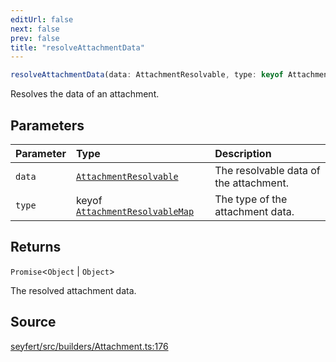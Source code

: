```yaml
---
editUrl: false
next: false
prev: false
title: "resolveAttachmentData"
---
```


```ts
resolveAttachmentData(data: AttachmentResolvable, type: keyof AttachmentResolvableMap): Promise<Object | Object>
```

Resolves the data of an attachment.

## Parameters

| Parameter | Type | Description |
| :------ | :------ | :------ |
| `data` | [`AttachmentResolvable`](/api/type-aliases/attachmentresolvable/) | The resolvable data of the attachment. |
| `type` | keyof [`AttachmentResolvableMap`](/api/interfaces/attachmentresolvablemap/) | The type of the attachment data. |

## Returns

`Promise`\<`Object` \| `Object`\>

The resolved attachment data.

## Source

[seyfert/src/builders/Attachment.ts:176](https://github.com/potoland/potocuit/blob/fe122a1/src/builders/Attachment.ts#L176)
